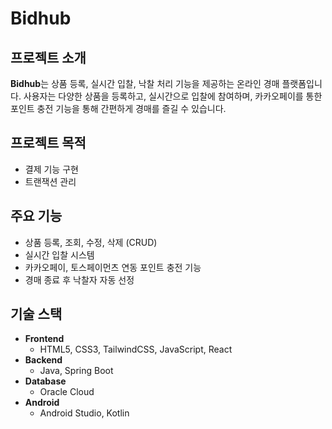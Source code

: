 # Bidhub

## 프로젝트 소개
**Bidhub**는 상품 등록, 실시간 입찰, 낙찰 처리 기능을 제공하는 온라인 경매 플랫폼입니다. 사용자는 다양한 상품을 등록하고, 실시간으로 입찰에 참여하며, 카카오페이를 통한 포인트 충전 기능을 통해 간편하게 경매를 즐길 수 있습니다.

## 프로젝트 목적
 - 결제 기능 구현
 - 트랜잭션 관리
   
## 주요 기능
- 상품 등록, 조회, 수정, 삭제 (CRUD)
- 실시간 입찰 시스템
- 카카오페이, 토스페이먼츠 연동 포인트 충전 기능
- 경매 종료 후 낙찰자 자동 선정

## 기술 스택
- **Frontend**  
  - HTML5, CSS3, TailwindCSS, JavaScript, React
- **Backend**  
  - Java, Spring Boot
- **Database**  
  - Oracle Cloud
- **Android**
  - Android Studio, Kotlin
